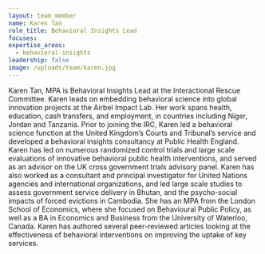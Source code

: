 ```yaml
---
layout: team_member
name: Karen Tan
role_title: Behavioral Insights Lead
focuses:
expertise_areas:
  - behavioral-insights
leadership: false
image: /uploads/team/karen.jpg
---
```


Karen Tan, MPA is Behavioral Insights Lead at the Interactional Rescue Committee. Karen leads on embedding behavioral science into global innovation projects at the Airbel Impact Lab. Her work spans health, education, cash transfers, and employment, in countries including Niger, Jordan and Tanzania. Prior to joining the IRC, Karen led a behavioral science function at the United Kingdom’s Courts and Tribunal’s service and developed a behavioral insights consultancy at Public Health England. Karen has led on numerous randomized control trials and large scale evaluations of innovative behavioral public health interventions, and served as an advisor on the UK cross government trials advisory panel. Karen has also worked as a consultant and principal investigator for United Nations agencies and international organizations, and led large scale studies to assess government service delivery in Bhutan, and the psycho-social impacts of forced evictions in Cambodia. She has an MPA from the London School of Economics, where she focused on Behavioural Public Policy, as well as a BA in Economics and Business from the University of Waterloo, Canada. Karen has authored several peer-reviewed articles looking at the effectiveness of behavioral interventions on improving the uptake of key services.